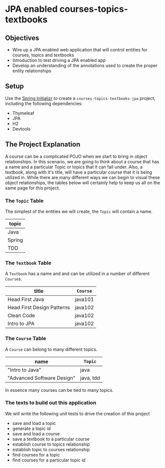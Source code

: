 # JPA enabled courses-topics-textbooks

## Objectives
- Wire up a JPA enabled web application that will control entities for courses, topics and textbooks
- Introduction to test driving a JPA enabled app
- Develop an understanding of the annotations used to create the proper entity relationships

## Setup

Use the [Spring Initializr](https://start.spring.io) to create a `courses-topics-textbooks-jpa` project, including the following dependencies:
- Thymeleaf
- JPA
- H2
- Devtools


## The Project Explanation

A course can be a complicated POJO when we start to bring in object relationships. In this scenario, we are going to think about a course that has a name and a particular Topic or topics that it can fall under. Also, a textbook, along with it's title, will have a particular course that it is being utilized in. While there are many different ways we can begin to visual these object relationships, the tables below will certainly help to keep us all on the same page for this project. 

### The `Topic` Table

The simplest of the entities we will create, the `Topic` will contain a name.

|topic|
|----|
|Java|
|Spring|
|TDD|

### The `Textbook` Table

A `Textbook` has a name and and can be utilized in a number of different `Course`s. 

|title|`Course`|
|----|--------|
|Head First Java|java101|
|Head First Design Patterns|java102|
|Clean Code|java102|
|Intro to JPA|java102|


### The `Course` Table

A `Course` can belong to many different topics. 

|name|`Topic`|
|----|--------|
|"Intro to Java"|java|
|"Advanced Software Design"|java, tdd|

In essence many courses can be tied to many topics. 

### The texts to build out this application 
We will write the following unit tests to drive the creation of this project

- save and load a topic
- generate a topic id
- save and load a course
- save a textbook to a particular course
- establish course to topics relationship
- establish topic to courses relationship
- find courses for a topic
- find courses for a particular topic id
